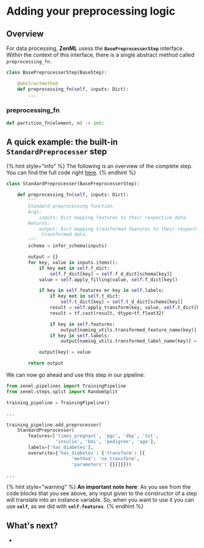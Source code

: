 # Adding your preprocessing logic

## Overview

For data processing, **ZenML** usess the **`BasePreprocesserStep`** interface. Within the context of this interface, there is a single abstract method called `preprocessing_fn`.

```python
class BasePreprocesserStep(BaseStep):

    @abstractmethod
    def preprocessing_fn(self, inputs: Dict):
        ...
```

### preprocessing\_fn

```python
def partition_fn(element, n) -> int:
```

## A quick example: the built-in `StandardPreprocesser` step

{% hint style="info" %}
The following is an overview of the complete step. You can find the full code right [here](https://github.com/maiot-io/zenml/blob/main/zenml/steps/split/base_split_step.py).
{% endhint %}

```python
class StandardPreprocesser(BasePreprocesserStep):

    def preprocessing_fn(self, inputs: Dict):
        """
        Standard preprocessing function.
        Args:
            inputs: Dict mapping features to their respective data.
        Returns:
            output: Dict mapping transformed features to their respective
             transformed data.
        """
        schema = infer_schema(inputs)

        output = {}
        for key, value in inputs.items():
            if key not in self.f_dict:
                self.f_dict[key] = self.f_d_dict[schema[key]]
            value = self.apply_filling(value, self.f_dict[key])

            if key in self.features or key in self.labels:
                if key not in self.t_dict:
                    self.t_dict[key] = self.t_d_dict[schema[key]]
                result = self.apply_transform(key, value, self.t_dict[key])
                result = tf.cast(result, dtype=tf.float32)

                if key in self.features:
                    output[naming_utils.transformed_feature_name(key)] = result
                if key in self.labels:
                    output[naming_utils.transformed_label_name(key)] = result

            output[key] = value

        return output
```

We can now go ahead and use this step in our pipeline:

```python
from zenml.pipelines import TrainingPipeline
from zenml.steps.split import RandomSplit

training_pipeline = TrainingPipeline()

...

training_pipeline.add_preprocesser(
    StandardPreprocesser(
        features=['times_pregnant', 'pgc', 'dbp', 'tst', 
                  'insulin', 'bmi', 'pedigree', 'age'],
        labels=['has_diabetes'],
        overwrite={'has_diabetes': {'transform': [{
                        'method': 'no_transform', 
                        'parameters': {}}]}}))

...
```

{% hint style="warning" %}
**An important note here**: As you see from the code blocks that you see above, any input given to the constructor of a step will translate into an instance variable. So, when you want to use it you can use **`self`**, as we did with **`self.features`**.
{% endhint %}

## What's next?

* 
